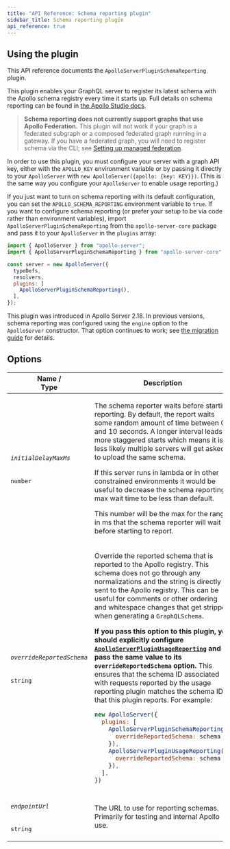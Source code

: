 ```yaml
---
title: "API Reference: Schema reporting plugin"
sidebar_title: Schema reporting plugin
api_reference: true
---
```


## Using the plugin

This API reference documents the `ApolloServerPluginSchemaReporting` plugin.

This plugin enables your GraphQL server to register its latest schema with the Apollo schema registry every time it starts up. Full details on schema reporting can be found in [the Apollo Studio docs](https://www.apollographql.com/docs/studio/schema/schema-reporting/).

> **Schema reporting does not currently support graphs that use Apollo Federation.** This plugin will not work if your graph is a federated subgraph or a composed federated graph running in a gateway. If you have a federated graph, you will need to register schema via the CLI; see [Setting up managed federation](https://www.apollographql.com/docs/studio/managed-federation/setup/).

In order to use this plugin, you must configure your server with a graph API key, either with the `APOLLO_KEY` environment variable or by passing it directly to your `ApolloServer` with `new ApolloServer({apollo: {key: KEY}})`. (This is the same way you configure your `ApolloServer` to enable usage reporting.)

If you just want to turn on schema reporting with its default configuration, you can set the `APOLLO_SCHEMA_REPORTING` environment variable to `true`. If you want to configure schema reporting (or prefer your setup to be via code rather than environment variables), import `ApolloServerPluginSchemaReporting` from the `apollo-server-core` package and pass it to your `ApolloServer` in the `plugins` array:

```js
import { ApolloServer } from "apollo-server";
import { ApolloServerPluginSchemaReporting } from "apollo-server-core";

const server = new ApolloServer({
  typeDefs,
  resolvers,
  plugins: [
    ApolloServerPluginSchemaReporting(),
  ],
});
```

This plugin was introduced in Apollo Server 2.18. In previous versions, schema reporting was configured using the `engine` option to the `ApolloServer` constructor. That option continues to work; see [the migration guide](../../migration-engine-plugins/) for details.

## Options

<table class="field-table">
  <thead>
    <tr>
      <th>Name /<br/>Type</th>
      <th>Description</th>
    </tr>
  </thead>

<tbody>

<tr>
<td>


###### `initialDelayMaxMs`

`number`
</td>
<td>

The schema reporter waits before starting reporting. By default, the report waits some random amount of time between 0 and 10 seconds. A longer interval leads to more staggered starts which means it is less likely multiple servers will get asked to upload the same schema.

If this server runs in lambda or in other constrained environments it would be useful to decrease the schema reporting max wait time to be less than default.

This number will be the max for the range in ms that the schema reporter will wait before starting to report.
</td>
</tr>

<tr>
<td>

###### `overrideReportedSchema`

`string`
</td>
<td>

Override the reported schema that is reported to the Apollo registry. This schema does not go through any normalizations and the string is directly sent to the Apollo registry. This can be useful for comments or other ordering and whitespace changes that get stripped when generating a `GraphQLSchema`.

**If you pass this option to this plugin, you should explicitly configure [`ApolloServerPluginUsageReporting`](./usage-reporting/#overridereportedschema) and pass the same value to its `overrideReportedSchema` option.** This ensures that the schema ID associated with requests reported by the usage reporting plugin matches the schema ID that this plugin reports. For example:

```js
new ApolloServer({
  plugins: [
    ApolloServerPluginSchemaReporting({
      overrideReportedSchema: schema
    }),
    ApolloServerPluginUsageReporting({
      overrideReportedSchema: schema
    }),
  ],
})
```
</td>
</tr>

<tr>
<td>

###### `endpointUrl`

`string`
</td>
<td>

The URL to use for reporting schemas. Primarily for testing and internal Apollo use.
</td>
</tr>

</tbody>
</table>
